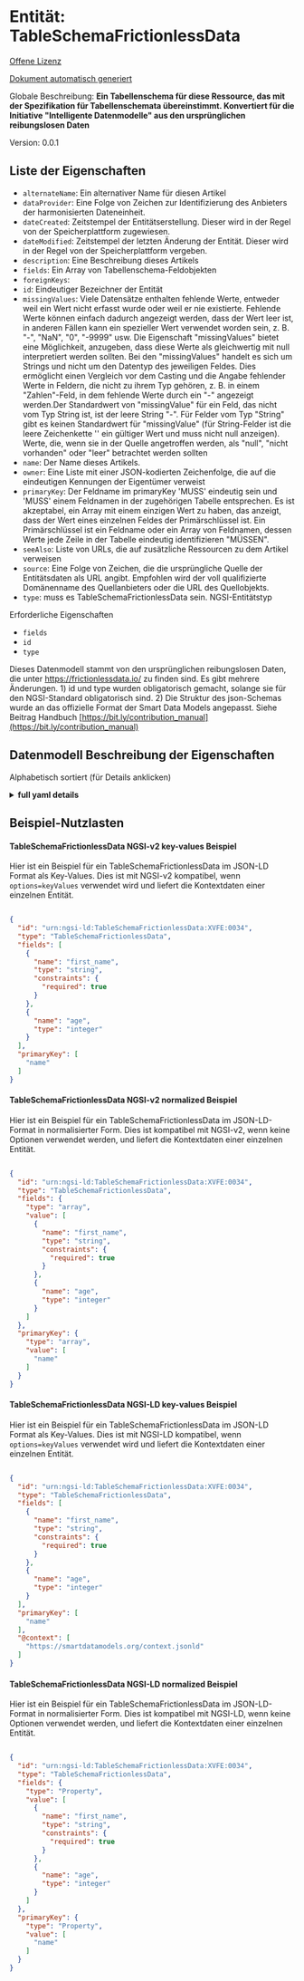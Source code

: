 Entität: TableSchemaFrictionlessData  
====================================  
[Offene Lizenz](https://github.com/smart-data-models//dataModel.FrictionlessData/blob/master/TableSchemaFrictionlessData/LICENSE.md)  
[Dokument automatisch generiert](https://docs.google.com/presentation/d/e/2PACX-1vTs-Ng5dIAwkg91oTTUdt8ua7woBXhPnwavZ0FxgR8BsAI_Ek3C5q97Nd94HS8KhP-r_quD4H0fgyt3/pub?start=false&loop=false&delayms=3000#slide=id.gb715ace035_0_60)  
Globale Beschreibung: **Ein Tabellenschema für diese Ressource, das mit der Spezifikation für Tabellenschemata übereinstimmt. Konvertiert für die Initiative "Intelligente Datenmodelle" aus den ursprünglichen reibungslosen Daten**  
Version: 0.0.1  

## Liste der Eigenschaften  

- `alternateName`: Ein alternativer Name für diesen Artikel  - `dataProvider`: Eine Folge von Zeichen zur Identifizierung des Anbieters der harmonisierten Dateneinheit.  - `dateCreated`: Zeitstempel der Entitätserstellung. Dieser wird in der Regel von der Speicherplattform zugewiesen.  - `dateModified`: Zeitstempel der letzten Änderung der Entität. Dieser wird in der Regel von der Speicherplattform vergeben.  - `description`: Eine Beschreibung dieses Artikels  - `fields`: Ein Array von Tabellenschema-Feldobjekten  - `foreignKeys`:   - `id`: Eindeutiger Bezeichner der Entität  - `missingValues`: Viele Datensätze enthalten fehlende Werte, entweder weil ein Wert nicht erfasst wurde oder weil er nie existierte. Fehlende Werte können einfach dadurch angezeigt werden, dass der Wert leer ist, in anderen Fällen kann ein spezieller Wert verwendet worden sein, z. B. "-", "NaN", "0", "-9999" usw. Die Eigenschaft "missingValues" bietet eine Möglichkeit, anzugeben, dass diese Werte als gleichwertig mit null interpretiert werden sollten. Bei den "missingValues" handelt es sich um Strings und nicht um den Datentyp des jeweiligen Feldes. Dies ermöglicht einen Vergleich vor dem Casting und die Angabe fehlender Werte in Feldern, die nicht zu ihrem Typ gehören, z. B. in einem "Zahlen"-Feld, in dem fehlende Werte durch ein "-" angezeigt werden.Der Standardwert von "missingValue" für ein Feld, das nicht vom Typ String ist, ist der leere String "-". Für Felder vom Typ "String" gibt es keinen Standardwert für "missingValue" (für String-Felder ist die leere Zeichenkette '' ein gültiger Wert und muss nicht null anzeigen). Werte, die, wenn sie in der Quelle angetroffen werden, als "null", "nicht vorhanden" oder "leer" betrachtet werden sollten  - `name`: Der Name dieses Artikels.  - `owner`: Eine Liste mit einer JSON-kodierten Zeichenfolge, die auf die eindeutigen Kennungen der Eigentümer verweist  - `primaryKey`: Der Feldname im primaryKey 'MUSS' eindeutig sein und 'MUSS' einem Feldnamen in der zugehörigen Tabelle entsprechen. Es ist akzeptabel, ein Array mit einem einzigen Wert zu haben, das anzeigt, dass der Wert eines einzelnen Feldes der Primärschlüssel ist. Ein Primärschlüssel ist ein Feldname oder ein Array von Feldnamen, dessen Werte jede Zeile in der Tabelle eindeutig identifizieren "MÜSSEN".  - `seeAlso`: Liste von URLs, die auf zusätzliche Ressourcen zu dem Artikel verweisen  - `source`: Eine Folge von Zeichen, die die ursprüngliche Quelle der Entitätsdaten als URL angibt. Empfohlen wird der voll qualifizierte Domänenname des Quellanbieters oder die URL des Quellobjekts.  - `type`: muss es TableSchemaFrictionlessData sein. NGSI-Entitätstyp    
Erforderliche Eigenschaften  
- `fields`  - `id`  - `type`    
Dieses Datenmodell stammt von den ursprünglichen reibungslosen Daten, die unter https://frictionlessdata.io/ zu finden sind. Es gibt mehrere Änderungen. 1) id und type wurden obligatorisch gemacht, solange sie für den NGSI-Standard obligatorisch sind. 2) Die Struktur des json-Schemas wurde an das offizielle Format der Smart Data Models angepasst. Siehe Beitrag Handbuch [https://bit.ly/contribution_manual](https://bit.ly/contribution_manual)  
## Datenmodell Beschreibung der Eigenschaften  
Alphabetisch sortiert (für Details anklicken)  
<details><summary><strong>full yaml details</strong></summary>    
```yaml  
TableSchemaFrictionlessData:    
  description: 'A Table Schema for this resource, compliant with the Table Schema specification. Converted for Smart Data Models initiative from original frictionless data'    
  properties:    
    alternateName:    
      description: 'An alternative name for this item'    
      type: string    
      x-ngsi:    
        type: Property    
    dataProvider:    
      description: 'A sequence of characters identifying the provider of the harmonised data entity.'    
      type: string    
      x-ngsi:    
        type: Property    
    dateCreated:    
      description: 'Entity creation timestamp. This will usually be allocated by the storage platform.'    
      format: date-time    
      type: string    
      x-ngsi:    
        type: Property    
    dateModified:    
      description: 'Timestamp of the last modification of the entity. This will usually be allocated by the storage platform.'    
      format: date-time    
      type: string    
      x-ngsi:    
        type: Property    
    description:    
      description: 'A description of this item'    
      type: string    
      x-ngsi:    
        type: Property    
    fields:    
      description: 'An array of Table Schema Field objects'    
      items:    
        type: object    
      type: array    
      x-ngsi:    
        type: Property    
    foreignKeys:    
      description: ""    
      type: array    
      x-ngsi:    
        type: Property    
    id:    
      anyOf: &tableschemafrictionlessdata_-_properties_-_owner_-_items_-_anyof    
        - description: 'Property. Identifier format of any NGSI entity'    
          maxLength: 256    
          minLength: 1    
          pattern: ^[\w\-\.\{\}\$\+\*\[\]`|~^@!,:\\]+$    
          type: string    
        - description: 'Property. Identifier format of any NGSI entity'    
          format: uri    
          type: string    
      description: 'Unique identifier of the entity'    
      x-ngsi:    
        type: Property    
    missingValues:    
      description: 'Many datasets arrive with missing data values, either because a value was not collected or it never existed. Missing values may be indicated simply by the value being empty in other cases a special value may have been used e.g. ''-'', ''NaN'', ''0'', ''-9999'' etc.The ''missingValues'' property provides a way to indicate that these values should be interpreted as equivalent to null. The ''missingValues'' are strings rather than being the data type of the particular field. This allows for comparison prior to casting and for fields to have missing value which are not of their type, for example a ''number'' field to have missing values indicated by ''-''.The default value of ''missingValue'' for a non-string type field is the empty string ''''. For string type fields there is no default for ''missingValue'' (for string fields the empty string '''' is a valid value and need not indicate null). Values that when encountered in the source, should be considered as ''null'', ''not present'', or ''blank'' values'    
      type: array    
      x-ngsi:    
        type: Property    
    name:    
      description: 'The name of this item.'    
      type: string    
      x-ngsi:    
        type: Property    
    owner:    
      description: 'A List containing a JSON encoded sequence of characters referencing the unique Ids of the owner(s)'    
      items:    
        anyOf: *tableschemafrictionlessdata_-_properties_-_owner_-_items_-_anyof    
        description: 'Property. Unique identifier of the entity'    
      type: array    
      x-ngsi:    
        type: Property    
    primaryKey:    
      description: 'Field name in the primaryKey ''MUST'' be unique, and ''MUST'' match a field name in the associated table. It is acceptable to have an array with a single value, indicating that the value of a single field is the primary key. A primary key is a field name or an array of field names, whose values ''MUST'' uniquely identify each row in the table'    
      items:    
        type: string    
      minItems: 1    
      type: array    
      x-ngsi:    
        type: Property    
    seeAlso:    
      description: 'list of uri pointing to additional resources about the item'    
      oneOf:    
        - items:    
            format: uri    
            type: string    
          minItems: 1    
          type: array    
        - format: uri    
          type: string    
      x-ngsi:    
        type: Property    
    source:    
      description: 'A sequence of characters giving the original source of the entity data as a URL. Recommended to be the fully qualified domain name of the source provider, or the URL to the source object.'    
      type: string    
      x-ngsi:    
        type: Property    
    type:    
      description: 'it has to be TableSchemaFrictionlessData. NGSI entity type'    
      type: string    
      x-ngsi:    
        type: Property    
  required:    
    - fields    
    - id    
    - type    
  type: object    
  version: 0.0.1    
```  
</details>    
## Beispiel-Nutzlasten  
#### TableSchemaFrictionlessData NGSI-v2 key-values Beispiel  
Hier ist ein Beispiel für ein TableSchemaFrictionlessData im JSON-LD Format als Key-Values. Dies ist mit NGSI-v2 kompatibel, wenn `options=keyValues` verwendet wird und liefert die Kontextdaten einer einzelnen Entität.  
```json  
{  
  "id": "urn:ngsi-ld:TableSchemaFrictionlessData:XVFE:0034",  
  "type": "TableSchemaFrictionlessData",  
  "fields": [  
    {  
      "name": "first_name",  
      "type": "string",  
      "constraints": {  
        "required": true  
      }  
    },  
    {  
      "name": "age",  
      "type": "integer"  
    }  
  ],  
  "primaryKey": [  
    "name"  
  ]  
}  
```  
#### TableSchemaFrictionlessData NGSI-v2 normalized Beispiel  
Hier ist ein Beispiel für ein TableSchemaFrictionlessData im JSON-LD-Format in normalisierter Form. Dies ist kompatibel mit NGSI-v2, wenn keine Optionen verwendet werden, und liefert die Kontextdaten einer einzelnen Entität.  
```json  
{  
  "id": "urn:ngsi-ld:TableSchemaFrictionlessData:XVFE:0034",  
  "type": "TableSchemaFrictionlessData",  
  "fields": {  
    "type": "array",  
    "value": [  
      {  
        "name": "first_name",  
        "type": "string",  
        "constraints": {  
          "required": true  
        }  
      },  
      {  
        "name": "age",  
        "type": "integer"  
      }  
    ]  
  },  
  "primaryKey": {  
    "type": "array",  
    "value": [  
      "name"  
    ]  
  }  
}  
```  
#### TableSchemaFrictionlessData NGSI-LD key-values Beispiel  
Hier ist ein Beispiel für ein TableSchemaFrictionlessData im JSON-LD Format als Key-Values. Dies ist mit NGSI-LD kompatibel, wenn `options=keyValues` verwendet wird und liefert die Kontextdaten einer einzelnen Entität.  
```json  
{  
  "id": "urn:ngsi-ld:TableSchemaFrictionlessData:XVFE:0034",  
  "type": "TableSchemaFrictionlessData",  
  "fields": [  
    {  
      "name": "first_name",  
      "type": "string",  
      "constraints": {  
        "required": true  
      }  
    },  
    {  
      "name": "age",  
      "type": "integer"  
    }  
  ],  
  "primaryKey": [  
    "name"  
  ],  
  "@context": [  
    "https://smartdatamodels.org/context.jsonld"  
  ]  
}  
```  
#### TableSchemaFrictionlessData NGSI-LD normalized Beispiel  
Hier ist ein Beispiel für ein TableSchemaFrictionlessData im JSON-LD-Format in normalisierter Form. Dies ist kompatibel mit NGSI-LD, wenn keine Optionen verwendet werden, und liefert die Kontextdaten einer einzelnen Entität.  
```json  
{  
  "id": "urn:ngsi-ld:TableSchemaFrictionlessData:XVFE:0034",  
  "type": "TableSchemaFrictionlessData",  
  "fields": {  
    "type": "Property",  
    "value": [  
      {  
        "name": "first_name",  
        "type": "string",  
        "constraints": {  
          "required": true  
        }  
      },  
      {  
        "name": "age",  
        "type": "integer"  
      }  
    ]  
  },  
  "primaryKey": {  
    "type": "Property",  
    "value": [  
      "name"  
    ]  
  }  
}  
```  
